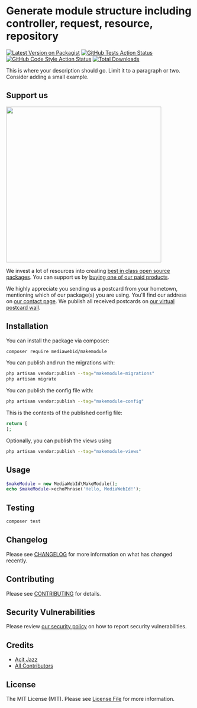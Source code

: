# Generate module structure including controller, request, resource, repository

[![Latest Version on Packagist](https://img.shields.io/packagist/v/mediawebid/makemodule.svg?style=flat-square)](https://packagist.org/packages/mediawebid/makemodule)
[![GitHub Tests Action Status](https://img.shields.io/github/actions/workflow/status/mediawebid/makemodule/run-tests.yml?branch=main&label=tests&style=flat-square)](https://github.com/mediawebid/makemodule/actions?query=workflow%3Arun-tests+branch%3Amain)
[![GitHub Code Style Action Status](https://img.shields.io/github/actions/workflow/status/mediawebid/makemodule/fix-php-code-style-issues.yml?branch=main&label=code%20style&style=flat-square)](https://github.com/mediawebid/makemodule/actions?query=workflow%3A"Fix+PHP+code+style+issues"+branch%3Amain)
[![Total Downloads](https://img.shields.io/packagist/dt/mediawebid/makemodule.svg?style=flat-square)](https://packagist.org/packages/mediawebid/makemodule)

This is where your description should go. Limit it to a paragraph or two. Consider adding a small example.

## Support us

[<img src="https://github-ads.s3.eu-central-1.amazonaws.com/makemodule.jpg?t=1" width="419px" />](https://spatie.be/github-ad-click/makemodule)

We invest a lot of resources into creating [best in class open source packages](https://spatie.be/open-source). You can support us by [buying one of our paid products](https://spatie.be/open-source/support-us).

We highly appreciate you sending us a postcard from your hometown, mentioning which of our package(s) you are using. You'll find our address on [our contact page](https://spatie.be/about-us). We publish all received postcards on [our virtual postcard wall](https://spatie.be/open-source/postcards).

## Installation

You can install the package via composer:

```bash
composer require mediawebid/makemodule
```

You can publish and run the migrations with:

```bash
php artisan vendor:publish --tag="makemodule-migrations"
php artisan migrate
```

You can publish the config file with:

```bash
php artisan vendor:publish --tag="makemodule-config"
```

This is the contents of the published config file:

```php
return [
];
```

Optionally, you can publish the views using

```bash
php artisan vendor:publish --tag="makemodule-views"
```

## Usage

```php
$makeModule = new MediaWebId\MakeModule();
echo $makeModule->echoPhrase('Hello, MediaWebId!');
```

## Testing

```bash
composer test
```

## Changelog

Please see [CHANGELOG](CHANGELOG.md) for more information on what has changed recently.

## Contributing

Please see [CONTRIBUTING](CONTRIBUTING.md) for details.

## Security Vulnerabilities

Please review [our security policy](../../security/policy) on how to report security vulnerabilities.

## Credits

- [Acit Jazz](https://github.com/AcitJazz)
- [All Contributors](../../contributors)

## License

The MIT License (MIT). Please see [License File](LICENSE.md) for more information.
